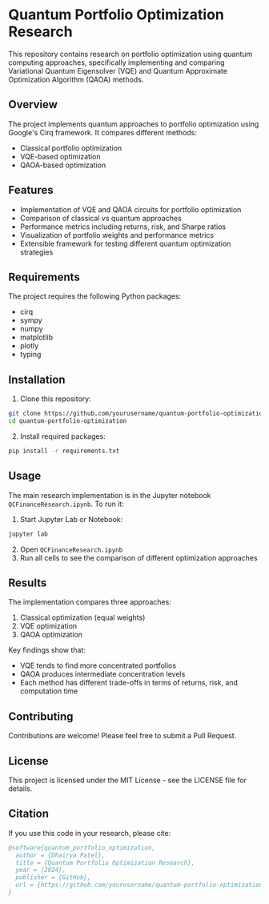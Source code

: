 # Quantum Portfolio Optimization Research

This repository contains research on portfolio optimization using quantum computing approaches, specifically implementing and comparing Variational Quantum Eigensolver (VQE) and Quantum Approximate Optimization Algorithm (QAOA) methods.

## Overview

The project implements quantum approaches to portfolio optimization using Google's Cirq framework. It compares different methods:
- Classical portfolio optimization
- VQE-based optimization
- QAOA-based optimization

## Features

- Implementation of VQE and QAOA circuits for portfolio optimization
- Comparison of classical vs quantum approaches
- Performance metrics including returns, risk, and Sharpe ratios
- Visualization of portfolio weights and performance metrics
- Extensible framework for testing different quantum optimization strategies

## Requirements

The project requires the following Python packages:
- cirq
- sympy
- numpy
- matplotlib
- plotly
- typing

## Installation

1. Clone this repository:
```bash
git clone https://github.com/yourusername/quantum-portfolio-optimization.git
cd quantum-portfolio-optimization
```

2. Install required packages:
```bash
pip install -r requirements.txt
```

## Usage

The main research implementation is in the Jupyter notebook `QCFinanceResearch.ipynb`. To run it:

1. Start Jupyter Lab or Notebook:
```bash
jupyter lab
```

2. Open `QCFinanceResearch.ipynb`
3. Run all cells to see the comparison of different optimization approaches

## Results

The implementation compares three approaches:
1. Classical optimization (equal weights)
2. VQE optimization
3. QAOA optimization

Key findings show that:
- VQE tends to find more concentrated portfolios
- QAOA produces intermediate concentration levels
- Each method has different trade-offs in terms of returns, risk, and computation time

## Contributing

Contributions are welcome! Please feel free to submit a Pull Request.

## License

This project is licensed under the MIT License - see the LICENSE file for details.

## Citation

If you use this code in your research, please cite:

```bibtex
@software{quantum_portfolio_optimization,
  author = {Dhairya Patel},
  title = {Quantum Portfolio Optimization Research},
  year = {2024},
  publisher = {GitHub},
  url = {https://github.com/yourusername/quantum-portfolio-optimization}
}
```
